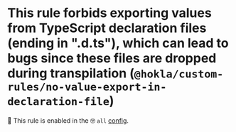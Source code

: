 # This rule forbids exporting values from TypeScript declaration files (ending in ".d.ts"), which can lead to bugs since these files are dropped during transpilation (`@hokla/custom-rules/no-value-export-in-declaration-file`)

💼 This rule is enabled in the 🤓 `all` [config](https://github.com/hokla-org/eslint-plugin-custom-rules).

<!-- end auto-generated rule header -->
